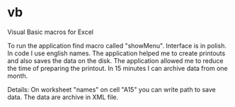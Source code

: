 # vb
Visual Basic macros for Excel

To run the application find macro called "showMenu". Interface is in polish. In code I use english names.
The application helped me to create printouts and also saves the data on the disk. The application allowed me to reduce the time of preparing the printout.
In 15 minutes I can archive data from one month.

Details:
On worksheet "names" on cell "A15" you can write path to save data.
The data are archive in XML file.
